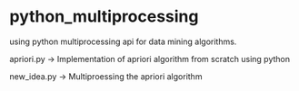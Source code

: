 # python_multiprocessing
using python multiprocessing api for data mining algorithms.

apriori.py -> Implementation of apriori algorithm from scratch using python

new_idea.py -> Multiproessing the apriori algorithm
